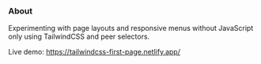 ### About

Experimenting with page layouts and responsive menus without JavaScript only using TailwindCSS and peer selectors.

Live demo: https://tailwindcss-first-page.netlify.app/
